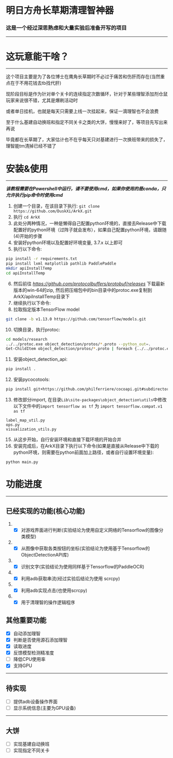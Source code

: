 # 明日方舟长草期清理智神器

### 这是一个经过深思熟虑和大量实验后准备开写的项目

 
---

# 这玩意能干啥？

---

这个项目主要是为了各位博士在鹰角长草期时不必过于痛苦和伤肝而存在(当然重点在于不用花钱去tb找代肝)

现阶段目标是作为针对单个关卡的连续指定次数循环，针对于某些理智添加剂仓鼠玩家来说很不错，尤其是爆刷活动时

或者单日挂机，也就是每天只需要上线一次挂起来，保证一滴理智也不会浪费

至于什么基建自动换班和指定不同关卡之类的大饼，慢慢来好了，等项目先写出来再说

毕竟都在长草期了，大家估计也不在乎每天只对基建进行一次换班带来的损失了，理智能tm清掉已经不错了

# 安装&使用

---

***该教程需要在Powershell中运行，请不要使用cmd，如果你使用的是conda，只允许执行pip命令时使用cmd***

1. 创建一个目录，在该目录下执行: `git clone https://github.com/DuskXi/ArkX.git`
2. 执行 `cd ArkX`
3. 此处分两种情况，一种是懒得自己配置python环境的，直接去Release中下载配置好的python环境（过阵子就会发布），如果自己配置python环境，请跟随(4)开始的步骤
4. 安装好python环境以及配置好环境变量, 3.7.x 以上即可
5. 执行以下命令:

```bash
pip install -r requirements.txt
pip install lxml matplotlib pathlib PaddlePaddle
mkdir apiInstallTemp
cd apiInstallTemp
```

6. 然后前往 *https://github.com/protocolbuffers/protobuf/releases* 下载最新版本的win-64的zip,
   然后把压缩包中的bin目录中的protoc.exe复制到ArkX/apiInstallTemp目录下
7. 继续执行以下命令:
8. 拉取指定版本TensorFlow model

```bash
git clone -b v1.13.0 https://github.com/tensorflow/models.git
```

10. 切换目录，执行protoc:

```bash
cd models/research
../../protoc.exe object_detection/protos/*.proto --python_out=.
Get-ChildItem object_detection/protos/*.proto | foreach {../../protoc.exe "object_detection/protos/$($_.Name)" --python_out=.}
```

11. 安装object_detection_api:

```bash
pip install .
```

12. 安装pycocotools:

```bash
pip install git+https://github.com/philferriere/cocoapi.git#subdirectory=PythonAPI
```
13. 修改部分import, 在目录`Lib\site-packages\object_detection\utils`中修改以下文件中的`import tensorflow as tf` 为 `import tensorflow.compat.v1 as tf`
```
label_map_util.py
ops.py
visualization_utils.py
```

15. 从这步开始，自行安装环境和直接下载环境的开始合并
16. 安装完成后，在ArkX目录下执行以下命令(如果是直接从Release中下载的python环境，则需要在python前面加上路径，或者自行设置环境变量):

```bash
python main.py
```

# 功能进度

---

## 已经实现的功能(核心功能)

1.
    - [X] 对游戏界面进行判断(实验结论为使用自定义网络的Tensorflow的图像分类模型)

2.
    - [X] 从图像中获取各类按钮的坐标(实验结论为使用基于Tensorflow的ObjectDetectionAPI库)

3.
    - [X] 识别文字(实验结论为使用同样基于Tensorflow的PaddleOCR)

4.
    - [X] 利用adb获取串流(经过实验后结论为使用 scrcpy)

5.
    - [X] 利用adb实现点击(也使用scrcpy)

6.
    - [X] 用于清理智的操作逻辑程序

## 其他重要功能

- [X] 自动添加理智
- [X] 判断是否使用源石添加理智
- [X] 读取进度
- [X] 反馈模型检测精准度
- [ ] 降低CPU使用率
- [X] 支持GPU

---

## 待实现

- [ ] 提供adb设备操作界面
- [ ] 显示系统信息(主要为GPU设备)

---

## 大饼

- [ ] 实现基建自动换班
- [ ] 实现指定不同关卡